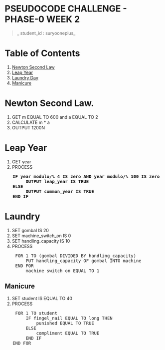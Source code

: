 # PSEUDOCODE CHALLENGE - PHASE-0 WEEK 2

>_ student_id : suryooneplus_

# Table of Contents

1. <a href="#newton second law">Newton Second Law</a>
2. <a href="#leap year">Leap Year</a>
3. <a href="#laundry">Laundry Day</a>
4. <a href="#manicure">Manicure</a>

# Newton Second Law.

1. GET m EQUAL TO 600 and a EQUAL TO 2
2. CALCULATE m * a
3. OUTPUT 1200N

# Leap Year

1. GET year
2. PROCESS
<pre style="font-weight: bold">
   IF year modulo/% 4 IS zero AND year modulo/% 100 IS zero AND year modulo/% 400 IS zero THEN
        OUTPUT leap_year IS TRUE
   ELSE
        OUTPUT common_year IS TRUE
   END IF
</pre>

# Laundry

1. SET gombal IS 20
2. SET machine_switch_on IS 0
3. SET handling_capacity IS 10
4. PROCESS
<pre>
    FOR 1 TO (gombal DIVIDED BY handling_capacity)
        PUT handling_capacity OF gombal INTO machine
    END FOR
        machine_switch_on EQUAL TO 1
</pre>

## Manicure

1. SET student IS EQUAL TO 40
2. PROCESS
<pre>
    FOR 1 TO student
        IF fingel_nail EQUAL TO long THEN
            punished EQUAL TO TRUE
        ELSE
            compliment EQUAL TO TRUE
        END IF
   END FOR 
</pre>
